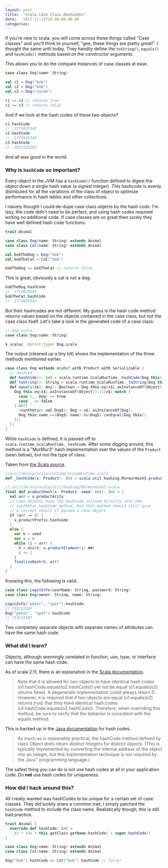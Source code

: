 ```yaml
---
layout: post
title:  "Scala Case Class Hashcodes"
date:   2017-11-22T19:00:00-08:00
categories:
---
```


If you're new to scala, you will come across these things called "Case classes" and you'll think to yourself, "gee, these things are pretty great!". I thought the same until today. They handily define the `toString()`, `equals()` and `hashCode()` methods based on the constructor arguments.

This allows you to do the compare instances of case classes at ease.

```scala
case class Dog(name: String)

val c1 = Dog("bob")
val c2 = Dog("bob")
val c3 = Dog("sarah")

c1 == c2 // returns true
c1 == c3 // returns false
```

And if we look at the hash codes of these two objects?

```scala
c1.hashCode
// -1773925543
c2.hashCode
// -1773925543
c3.hashCode
// -1051523283
```

And all was good in the world.

### Why is `hashCode` so important?

Every object in the JVM has a `hashCode()` function defined to digest the object down a single hash value (a signed integer). This hashcode is evenly distributed for all the variations of the class of object to optimize performance in hash tables and other collections.

I naively thought I could de-dupe case class objects by the hash code. I'm lazy, the code didn't need to be perfect, and using hash codes required writing no additional code. If case classes are so great then surely they have well defined hash code functions.

```scala
trait Animal

case class Dog(name: String) extends Animal
case class Cat(name: String) extends Animal

val bobTheDog = Dog("bob")
val bobTheCat = Cat("bob")

bobTheDog == bobTheCat // returns false
```

This is great, obviously a cat is not a dog.

```scala
bobTheDog.hashCode
// -1773925543
bobTheCat.hashCode
// -1773925543
```

But their hashcodes are not different. My guess is the hash code method returns values based on the objects contained in the case class, but not the case class itself. Let's take a look in the generated code of a case class:

```scala
// Dog.scala
case class Dog(name: String)
```

```bash
$ scalac -Xprint:typer Dog.scala
```

The output (cleaned up a tiny bit) shows the implementation of the three methods mentioned earlier.

```scala
case class Dog extends AnyRef with Product with Serializable {
  // omitted
  def hashCode(): Int = scala.runtime.ScalaRunTime._hashCode(Dog.this);
  def toString(): String = scala.runtime.ScalaRunTime._toString(Dog.this);
  def equals(x$1: Any): Boolean = Dog.this.eq(x$1.asInstanceOf[Object]).||(x$1 match {
    Dog.this.eq(x$1.asInstanceOf[Object]).||(x$1 match {
      case (_: Dog) => true
      case _ => false
    }.&&({
      <synthetic> val Dog$1: Dog = x$1.asInstanceOf[Dog];
      Dog.this.name.==(Dog$1.name).&&(Dog$1.canEqual(Dog.this))
    }))
  })
}
```

While `hashCode` is defined, it is passed off to `scala.runtime.ScalaRunTime._hashCode`. After some digging around, this method is a "MurMur3" hash implementation over the values of the `Product` (seen below), but not the type of class.

Taken from [the Scala source](https://github.com/scala/scala).

```scala
//src/library/scala/runtime/ScalaRunTime.scala
def _hashCode(x: Product): Int = scala.util.hashing.MurmurHash3.productHash(x)
```

```scala
// src/library/scala/util/hashing/MurmurHash3.scala
final def productHash(x: Product, seed: Int): Int = {
  val arr = x.productArity
  // Case objects have the hashCode inlined directly into the
  // synthetic hashCode method, but this method should still give
  // a correct result if passed a case object.
  if (arr == 0) {
    x.productPrefix.hashCode
  }
  else {
    var h = seed
    var i = 0
    while (i < arr) {
      h = mix(h, x.productElement(i).##)
      i += 1
    }
    finalizeHash(h, arr)
  }
}
```

Knowing this, the following is valid.

```scala
case class LoginInfo(userName: String, password: String)
case class Dog(owner: String, name: String)

LoginInfo("peter", "spot").hashCode
// 713115107
Dog("peter", "spot").hashCode
// 713115107
```

Two completely separate objects with separate names of attributes can have the same hash code.

### What did I learn?

Objects, although seemingly unrelated in function, use, type, or interface can have the same hash code.

As of scala 2.11, there is an explanation in the [Scala documentation](http://www.scala-lang.org/api/2.11.x/index.html#scala.Product@hashCode():Int).

> Note that it is allowed for two objects to have identical hash codes (o1.hashCode.equals(o2.hashCode)) yet not be equal (o1.equals(o2) returns false). A degenerate implementation could always return 0. However, it is required that if two objects are equal (o1.equals(o2) returns true) that they have identical hash codes (o1.hashCode.equals(o2.hashCode)). Therefore, when overriding this method, be sure to verify that the behavior is consistent with the equals method.

This is backed up in the [Java documentation](http://docs.oracle.com/javase/8/docs/api/java/lang/Object.html#hashCode--) for hash codes.

> As much as is reasonably practical, the hashCode method defined by class Object does return distinct integers for distinct objects. (This is typically implemented by converting the internal address of the object into an integer, but this implementation technique is not required by the Java™ programming language.)

The safest thing you can do is not use hash codes at all in your application code. Do **not** use hash codes for uniqueness.

### How did I hack around this?

All I really wanted was hashCodes to be unique for a certain set of case classes. They _did_ luckily share a common trait; I simply patched the `hashCode` method to include the class name. Realistically though, this is still bad practice.

```scala
trait Animal {
  override def hashCode: Int =
    41 * (41 + this.getClass.getName.hashCode) + super.hashCode()
}

case class Dog(name: String) extends Animal
case class Cat(name: String) extends Animal

Dog("bob").hashCode == Cat("bob").hashCode // false!
```


